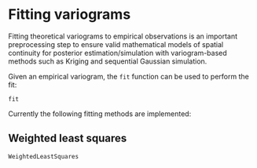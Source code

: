 # Fitting variograms

Fitting theoretical variograms to empirical observations is an important
preprocessing step to ensure valid mathematical models of spatial continuity
for posterior estimation/simulation with variogram-based methods such as
Kriging and sequential Gaussian simulation.

Given an empirical variogram, the `fit` function can be used to perform the fit:

```@docs
fit
```

Currently the following fitting methods are implemented:

## Weighted least squares

```@docs
WeightedLeastSquares
```
